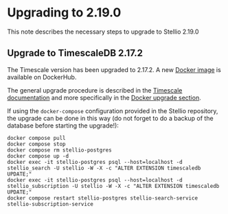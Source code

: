 # Upgrading to 2.19.0

This note describes the necessary steps to upgrade to Stellio 2.19.0

## Upgrade to TimescaleDB 2.17.2

The Timescale version has been upgraded to 2.17.2. A new [Docker image](https://hub.docker.com/repository/docker/stellio/stellio-timescale-postgis/tags/16-2.17.2-3.5/sha256:0493c3e285f5fc973ac00bb86b5bc9fc4cfee004608702e05cf9ab3715b9079f) is available on DockerHub.

The general upgrade procedure is described in the [Timescale documentation](https://docs.timescale.com/self-hosted/latest/upgrades/minor-upgrade/) and more specifically in the [Docker upgrade section](https://docs.timescale.com/self-hosted/latest/upgrades/upgrade-docker/).

If using the `docker-compose` configuration provided in the Stellio repository, the upgrade can be done in this way (do not forget to do a backup of the database before starting the upgrade!):

```shell
docker compose pull
docker compose stop
docker compose rm stellio-postgres
docker compose up -d
docker exec -it stellio-postgres psql --host=localhost -d stellio_search -U stellio -W -X -c "ALTER EXTENSION timescaledb UPDATE;"
docker exec -it stellio-postgres psql --host=localhost -d stellio_subscription -U stellio -W -X -c "ALTER EXTENSION timescaledb UPDATE;"
docker compose restart stellio-postgres stellio-search-service stellio-subscription-service
```
